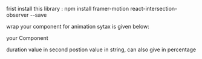 frist install this library :
npm install framer-motion react-intersection-observer --save

wrap your component for animation sytax is given below:

<Animation  duration={2} positionValue="100%">
    <div> your Component </div>
</Animation>

duration value in second
postion value in string, can also give in percentage
